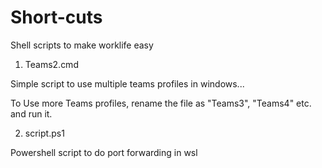 # Short-cuts 

Shell scripts to make worklife easy


1. Teams2.cmd

Simple script to use multiple teams profiles in windows...

To Use more Teams profiles, rename the file as "Teams3", "Teams4" etc. and run it.

2. script.ps1

Powershell script to do port forwarding in wsl
